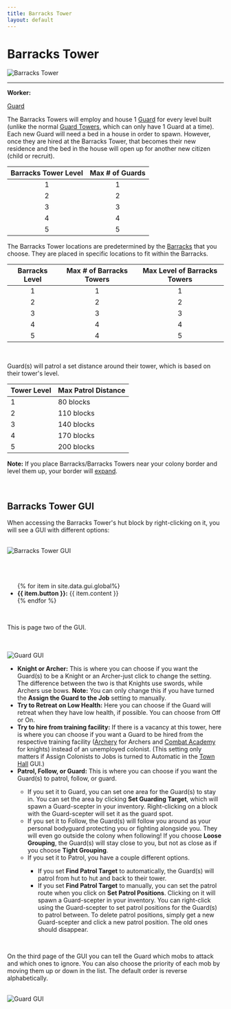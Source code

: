 ```yaml
---
title: Barracks Tower
layout: default
---
```

# Barracks Tower

<div class="infobox box text-center">
    <img src="../../assets/images/buildings/barrackstower.png" alt="Barracks Tower" />
    <hr />
    <div class="row section-text text-left">
        <div class="col">
        <p><strong>Worker:</strong></p>
        </div>
        <div class="col">
        <p><a href="../buildings/blacksmith">Guard</a></p>
        </div>
    </div>
</div>

The Barracks Towers will employ and house 1 [Guard](../../source/buildings/blacksmith) for every level built (unlike the normal [Guard Towers](../../source/buildings/guardtower), which can only have 1 Guard at a time). Each new Guard will need a bed in a house in order to spawn. However, once they are hired at the Barracks Tower, that becomes their new residence and the bed in the house will open up for another new citizen (child or recruit).


| Barracks Tower Level | Max # of Guards |
| :----: | :----: |
| 1 | 1 |
| 2 | 2 |
| 3 | 3 |
| 4 | 4 |
| 5 | 5 |


The Barracks Tower locations are predetermined by the [Barracks](../../source/buildings/barracks) that you choose. They are placed in specific locations to fit within the Barracks. 


| Barracks Level | Max # of Barracks Towers | Max Level of Barracks Towers |
| :----: | :----: | :----: |
| 1 | 1 | 1 |
| 2 | 2 | 2 |
| 3 | 3 | 3 |
| 4 | 4 | 4 |
| 5 | 4 | 5 |

<br>

Guard(s) will patrol a set distance around their tower, which is based on their tower's level.

| Tower Level | Max Patrol Distance |
| ----------- | ------------------- |
| 1 | 80 blocks |
| 2 | 110 blocks |
| 3 | 140 blocks |
| 4 | 170 blocks |
| 5 | 200 blocks |

<strong>Note:</strong> If you place Barracks/Barracks Towers near your colony border and level them up, your border will [expand](../../source/buildings/stonesmeltery).

<br>

## Barracks Tower GUI

When accessing the Barracks Tower's hut block by right-clicking on it, you will see a GUI with different options:

  <br>
  <div class="row">
    <div class="col-sm-12 col-md">
      <img src="../../assets/images/gui/barrackstowergui1.png" class="img-fluid mx-auto" alt="Barracks Tower GUI">
    </div>
    <div class="col-sm-12 col-md"><br><br>
      <br>
      <ul>
        {% for item in site.data.gui.global%}
          <li><strong>{{ item.button }}:</strong> {{ item.content }}</li>
        {% endfor %}
      </ul>  
    </div>
  </div>
  <br>

  This is page two of the GUI.

  <br>

  <div class="row">
    <div class="col-sm-12 col-md">
      <br>
      <img src="../../assets/images/gui/barrackstowergui2.png" class="img-fluid mx-auto" alt="Guard GUI">
    </div>
    <div class="col-sm-12 col-md">
      <ul>
          <li><strong>Knight or Archer:</strong> This is where you can choose if you want the Guard(s) to be a Knight or an Archer-just click to change the setting. The difference between the two is that Knights use swords, while Archers use bows. <b>Note:</b> You can only change this if you have turned the <strong>Assign the Guard to the Job</strong> setting to manually.</li>
          <li><strong>Try to Retreat on Low Health:</strong> Here you can choose if the Guard will retreat when they have low health, if possible. You can choose from Off or On.</li>
          <li><strong>Try to hire from training facility:</strong> If there is a vacancy at this tower, here is where you can choose if you want a Guard to be hired from the respective training facility (<a href="../../source/buildings/archery">Archery</a> for Archers and <a href="../../source/buildings/combatacademy"> Combat Academy</a> for knights) instead of an unemployed colonist. (This setting only matters if Assign Colonists to Jobs is turned to Automatic in the <a href="../../source/workers/chickenfarmer"> Town Hall</a> GUI.)</li>
          <li><strong>Patrol, Follow, or Guard:</strong> This is where you can choose if you want the Guard(s) to patrol, follow, or guard.</li>      
          <ul>
          <li>If you set it to Guard, you can set one area for the Guard(s) to stay in. You can set the area by clicking <b>Set Guarding Target</b>, which will spawn a Guard-scepter in your inventory. Right-clicking on a block with the Guard-scepter will set it as the guard spot. </li>
          <li>If you set it to Follow, the Guard(s) will follow you around as your personal bodyguard protecting you or fighting alongside you. They will even go outside the colony when following! If you choose <b>Loose Grouping</b>, the Guard(s) will stay close to you, but not as close as if you choose <b>Tight Grouping</b>.</li>
          <li>If you set it to Patrol, you have a couple different options. </li>
          <ul>
              <li>If you set <strong>Find Patrol Target</strong> to automatically, the Guard(s) will patrol from hut to hut and back to their tower.</li>
              <li>If you set <strong>Find Patrol Target</strong> to manually, you can set the patrol route when you click on <b>Set Patrol Positions</b>. Clicking on it will spawn a Guard-scepter in your inventory. You can right-click using the Guard-scepter to set patrol positions for the Guard(s) to patrol between. To delete patrol positions, simply get a new Guard-scepter and click a new patrol position. The old ones should disappear.</li>
        </ul>
      </ul>
    </ul>
  </div>
</div>
  <br>

  On the third page of the GUI you can tell the Guard which mobs to attack and which ones to ignore. You can also choose the priority of each mob by moving them up or down in the list. The default order is reverse alphabetically.
  <div class="row">
    <div class="col-sm-12 col-md">
      <br>
      <img src="../../assets/images/gui/barrackstowergui3.png" class="img-fluid mx-auto" alt="Guard GUI">
    </div>
    <div class="col-sm-12 col-md">
  </div>
</div>
